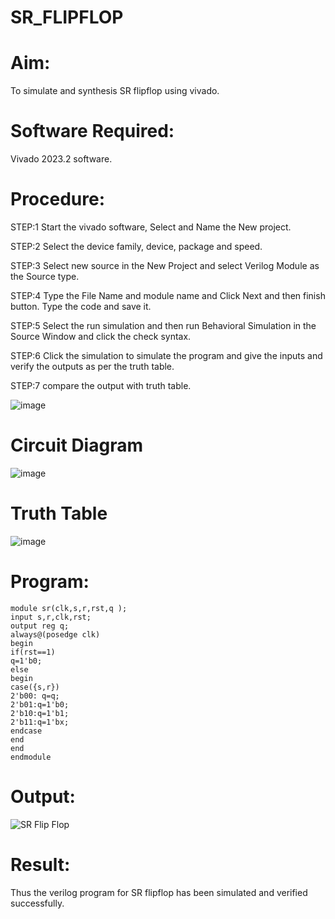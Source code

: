 # SR_FLIPFLOP
# Aim:
To simulate and synthesis SR flipflop using vivado.

# Software Required:
Vivado 2023.2 software.

# Procedure:
STEP:1 Start the vivado software, Select and Name the New project.

STEP:2 Select the device family, device, package and speed.

STEP:3 Select new source in the New Project and select Verilog Module as the Source type.

STEP:4 Type the File Name and module name and Click Next and then finish button. Type the code and save it.

STEP:5 Select the run simulation and then run Behavioral Simulation in the Source Window and click the check syntax.

STEP:6 Click the simulation to simulate the program and give the inputs and verify the outputs as per the truth table.

STEP:7 compare the output with truth table.

![image](https://github.com/RESMIRNAIR/SR_FLIPFLOP/assets/154305926/c17acfa3-84d9-4ef6-99ab-d36655169f63)
# Circuit Diagram
![image](https://github.com/RESMIRNAIR/SR_FLIPFLOP/assets/154305926/51cb1738-6112-466e-a1b0-f9dd9f2e9d25)
# Truth Table
![image](https://github.com/RESMIRNAIR/SR_FLIPFLOP/assets/154305926/0946849a-bd0a-445b-b27e-0833dee20e51)

# Program:
```
module sr(clk,s,r,rst,q );
input s,r,clk,rst;
output reg q;
always@(posedge clk)
begin
if(rst==1)
q=1'b0;
else
begin
case({s,r})
2'b00: q=q;
2'b01:q=1'b0;
2'b10:q=1'b1;
2'b11:q=1'bx;
endcase
end
end
endmodule
```
# Output:
![SR Flip Flop](https://github.com/RESMIRNAIR/SR_FLIPFLOP/assets/165815233/1169b801-e43b-4ecd-999b-2064618902a3)

# Result:
Thus the verilog program for SR flipflop has been simulated and verified successfully.
